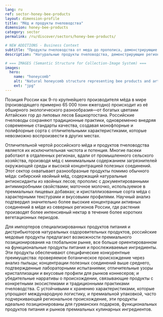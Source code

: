 ```yaml
---
lang: ru
ref: sector-honey-bee-products
layout: dimension-profile
title: "Мёд и продукты пчеловодства"
dimension: honey-bee-products
category: sector
permalink: /ru/discover/sectors/honey-bee-products/

# NEW ADDITIONS - Business Context
subtitle: "Продукты пчеловодства от меда до прополиса, демонстрирующие древние пчеловодные традиции и терапевтические свойства"
description: "Натуральные продукты пчеловодства, демонстрирующие региональную флору и традиционные методы, предлагающие здоровье и велнес преимущества."

# === IMAGES (Semantic Structure for Collection-Image System) ===
images:
  hero:
    name: "honeycomb"
    alt: "Natural honeycomb structure representing bee products and artisanal honey production"
    ext: "jpg"
---
```


Позиция России как 9-го крупнейшего производителя мёда в мире (производящего примерно 65 000 тонн ежегодно) происходит из её обширного экологического разнообразия—от богатых цветами Алтайских гор до липовых лесов Башкортостана. Российские пчеловоды сохраняют традиционные практики, одновременно внедряя современные стандарты качества, создавая монофлорные и полифлорные сорта с отличительными характеристиками, которые невозможно воспроизвести в других местах.

Отличительной чертой российского мёда и продуктов пчеловодства является их исключительная чистота и потенция. Многие пасеки работают в отдаленных регионах, вдали от промышленного сельского хозяйства, производя мёд с минимальным содержанием загрязнителей окружающей среды и высокой концентрацией полезных соединений. Этот сектор охватывает разнообразные продукты помимо обычного мёда: сибирский хвойный мёд, содержащий натуральные антиоксиданты из хвойных лесов; прополис с документированными антимикробными свойствами; маточное молочко, используемое в премиальных пищевых добавках; и кристаллизованные сорта мёда с характерными текстурами и вкусовыми профилями. Научный анализ подтвердил значительно более высокие концентрации активных соединений в мёде из северных регионов России, где растения производят более интенсивный нектар в течение более коротких вегетационных периодов.

Для импортеров специализированных продуктов питания и дистрибьюторов натуральных оздоровительных продуктов, российские медовые продукты предлагают возможности премиального позиционирования на глобальном рынке, все больше ориентированном на функциональные продукты питания и прослеживаемые ингредиенты. Эти продукты обеспечивают специфические конкурентные преимущества: проверяемое ботаническое происхождение через анализ пыльцы; концентрации полезных соединений выше среднего, подтвержденные лабораторными испытаниями; отличительные узоры кристаллизации и вкусовые профили для рынков коннесеров; и убедительные нарративы о происхождении, связывающие продукты с конкретными экосистемами и традиционными практиками пчеловодства. С устойчивыми к хранению характеристиками, которые упрощают международную логистику, и премиальной упаковкой, часто подчеркивающей региональное происхождение, эти продукты идеально позиционированы для гурманских подарков, функциональных продуктов питания и рынков премиальных кулинарных ингредиентов.

